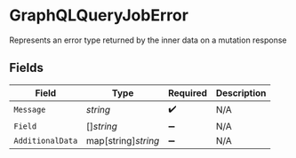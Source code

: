 # GraphQLQueryJobError

Represents an error type returned by the inner data on a mutation response


## Fields

| Field               | Type                | Required            | Description         |
| ------------------- | ------------------- | ------------------- | ------------------- |
| `Message`           | *string*            | :heavy_check_mark:  | N/A                 |
| `Field`             | []*string*          | :heavy_minus_sign:  | N/A                 |
| `AdditionalData`    | map[string]*string* | :heavy_minus_sign:  | N/A                 |